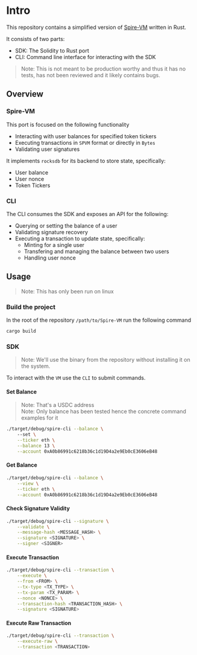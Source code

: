 # Intro

This repository contains a simplified version of [Spire-VM](https://github.com/spire-labs/spvm-1) written in Rust.

It consists of two parts:

- SDK: The Solidity to Rust port
- CLI: Command line interface for interacting with the SDK

> Note: This is not meant to be production worthy and thus it has no tests, has not been reviewed and it likely contains bugs.

## Overview

### Spire-VM

This port is focused on the following functionality

- Interacting with user balances for specified token tickers
- Executing transactions in `SPVM` format or directly in `Bytes`
- Validating user signatures

It implements `rocksdb` for its backend to store state, specifically:

- User balance
- User nonce
- Token Tickers

### CLI

The CLI consumes the SDK and exposes an API for the following:

- Querying or setting the balance of a user
- Validating signature recovery
- Executing a transaction to update state, specifically:
  - Minting for a single user
  - Transfering and managing the balance between two users
  - Handling user nonce

## Usage

> Note: This has only been run on linux

### Build the project

In the root of the repository `/path/to/Spire-VM` run the following command

```bash
cargo build
```

### SDK

> Note: We'll use the binary from the repository without installing it on the system.

To interact with the `VM` use the `CLI` to submit commands.

#### Set Balance

> Note: That's a USDC address \
> Note: Only balance has been tested hence the concrete command examples for it

```bash
./target/debug/spire-cli --balance \ 
    --set \
    --ticker eth \
    --balance 13 \
    --account 0xA0b86991c6218b36c1d19D4a2e9Eb0cE3606eB48
```

#### Get Balance

```bash
./target/debug/spire-cli --balance \
    --view \
    --ticker eth \
    --account 0xA0b86991c6218b36c1d19D4a2e9Eb0cE3606eB48
```

#### Check Signature Validity

```bash
./target/debug/spire-cli --signature \
    --validate \
    --message-hash <MESSAGE_HASH> \
    --signature <SIGNATURE> \
    --signer <SIGNER>
```

#### Execute Transaction

```bash
./target/debug/spire-cli --transaction \
    --execute \
    --from <FROM> \
    --tx-type <TX_TYPE> \
    --tx-param <TX_PARAM> \
    --nonce <NONCE> \
    --transaction-hash <TRANSACTION_HASH> \
    --signature <SIGNATURE>
```

#### Execute Raw Transaction

```bash
./target/debug/spire-cli --transaction \
    --execute-raw \
    --transaction <TRANSACTION>
```